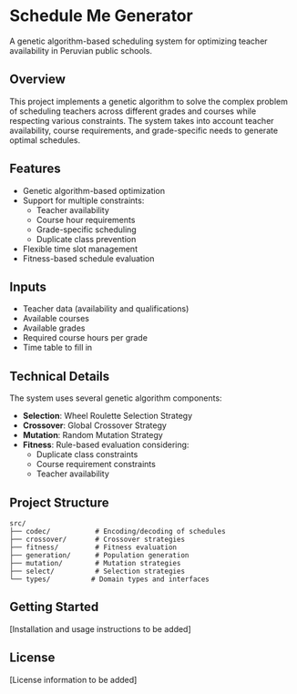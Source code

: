 # Schedule Me Generator

A genetic algorithm-based scheduling system for optimizing teacher availability in Peruvian public schools.

## Overview

This project implements a genetic algorithm to solve the complex problem of scheduling teachers across different grades and courses while respecting various constraints. The system takes into account teacher availability, course requirements, and grade-specific needs to generate optimal schedules.

## Features

- Genetic algorithm-based optimization
- Support for multiple constraints:
  - Teacher availability
  - Course hour requirements
  - Grade-specific scheduling
  - Duplicate class prevention
- Flexible time slot management
- Fitness-based schedule evaluation

## Inputs

- Teacher data (availability and qualifications)
- Available courses
- Available grades
- Required course hours per grade
- Time table to fill in

## Technical Details

The system uses several genetic algorithm components:

- **Selection**: Wheel Roulette Selection Strategy
- **Crossover**: Global Crossover Strategy
- **Mutation**: Random Mutation Strategy
- **Fitness**: Rule-based evaluation considering:
  - Duplicate class constraints
  - Course requirement constraints
  - Teacher availability

## Project Structure

```
src/
├── codec/           # Encoding/decoding of schedules
├── crossover/       # Crossover strategies
├── fitness/         # Fitness evaluation
├── generation/      # Population generation
├── mutation/        # Mutation strategies
├── select/          # Selection strategies
└── types/          # Domain types and interfaces
```

## Getting Started

[Installation and usage instructions to be added]

## License

[License information to be added]